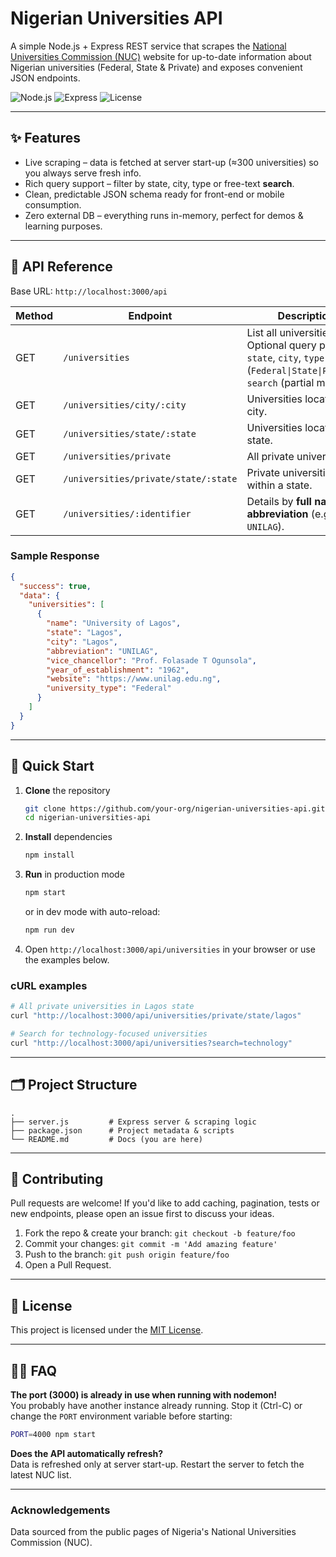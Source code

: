 # Nigerian Universities API

A simple Node.js + Express REST service that scrapes the [National Universities Commission (NUC)](https://www.nuc.edu.ng/) website for up-to-date information about Nigerian universities (Federal, State & Private) and exposes convenient JSON endpoints.

![Node.js](https://img.shields.io/badge/Node.js-14%2B-brightgreen)
![Express](https://img.shields.io/badge/Express-4.x-lightgrey)
![License](https://img.shields.io/badge/License-MIT-blue)

---

## ✨  Features

* Live scraping – data is fetched at server start-up (≈300 universities) so you always serve fresh info.
* Rich query support – filter by state, city, type or free-text **search**.
* Clean, predictable JSON schema ready for front-end or mobile consumption.
* Zero external DB – everything runs in-memory, perfect for demos & learning purposes.

---

## 📑  API Reference

Base URL: `http://localhost:3000/api`

| Method | Endpoint | Description |
| ------ | -------- | ----------- |
| GET | `/universities` | List all universities. Optional query params: `state`, `city`, `type` (`Federal\|State\|Private`), `search` (partial match). |
| GET | `/universities/city/:city` | Universities located in a city. |
| GET | `/universities/state/:state` | Universities located in a state. |
| GET | `/universities/private` | All private universities. |
| GET | `/universities/private/state/:state` | Private universities within a state. |
| GET | `/universities/:identifier` | Details by **full name** or **abbreviation** (e.g. `UNILAG`). |

### Sample Response
```json
{
  "success": true,
  "data": {
    "universities": [
      {
        "name": "University of Lagos",
        "state": "Lagos",
        "city": "Lagos",
        "abbreviation": "UNILAG",
        "vice_chancellor": "Prof. Folasade T Ogunsola",
        "year_of_establishment": "1962",
        "website": "https://www.unilag.edu.ng",
        "university_type": "Federal"
      }
    ]
  }
}
```

---

## 🚀  Quick Start

1. **Clone** the repository
   ```bash
   git clone https://github.com/your-org/nigerian-universities-api.git
   cd nigerian-universities-api
   ```
2. **Install** dependencies
   ```bash
   npm install
   ```
3. **Run** in production mode
   ```bash
   npm start
   ```
   or in dev mode with auto-reload:
   ```bash
   npm run dev
   ```
4. Open `http://localhost:3000/api/universities` in your browser or use the examples below.

### cURL examples
```bash
# All private universities in Lagos state
curl "http://localhost:3000/api/universities/private/state/lagos"

# Search for technology-focused universities
curl "http://localhost:3000/api/universities?search=technology"
```

---

## 🗂  Project Structure
```
.
├── server.js         # Express server & scraping logic
├── package.json      # Project metadata & scripts
└── README.md         # Docs (you are here)
```

---

## 🤝  Contributing
Pull requests are welcome! If you'd like to add caching, pagination, tests or new endpoints, please open an issue first to discuss your ideas.

1. Fork the repo & create your branch: `git checkout -b feature/foo`  
2. Commit your changes: `git commit -m 'Add amazing feature'`  
3. Push to the branch: `git push origin feature/foo`  
4. Open a Pull Request.

---

## 📜  License

This project is licensed under the [MIT License](LICENSE).

---

## 🙋‍♂️  FAQ

**The port (3000) is already in use when running with nodemon!**  
You probably have another instance already running. Stop it (Ctrl-C) or change the `PORT` environment variable before starting:
```bash
PORT=4000 npm start
```

**Does the API automatically refresh?**  
Data is refreshed only at server start-up. Restart the server to fetch the latest NUC list.

---

### Acknowledgements
Data sourced from the public pages of Nigeria's National Universities Commission (NUC). 
